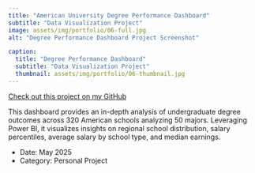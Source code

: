 ```yaml
---
title: "American University Degree Performance Dashboard"
subtitle: "Data Visualization Project"
image: assets/img/portfolio/06-full.jpg
alt: "Degree Performance Dashboard Project Screenshot"

caption:
  title: "Degree Performance Dashboard"
  subtitle: "Data Visualization Project"
  thumbnail: assets/img/portfolio/06-thumbnail.jpg
---
```

[Check out this project on my GitHub](https://github.com/garrettlf/American-University-Degree-Performance-Dashboard)

This dashboard provides an in-depth analysis of undergraduate degree outcomes across 320 American schools analyzing 50 majors. Leveraging Power BI, it visualizes insights on regional school distribution, salary percentiles, average salary by school type, and median earnings.

- Date: May 2025
- Category: Personal Project
